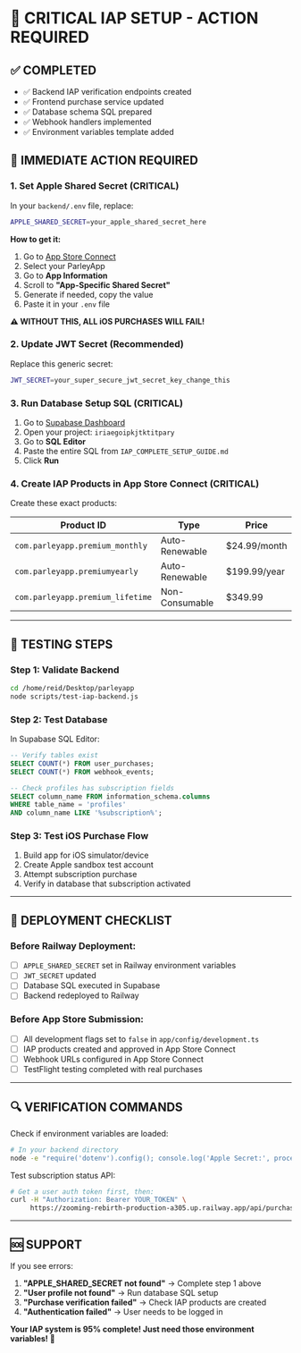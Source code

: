 # 🚨 CRITICAL IAP SETUP - ACTION REQUIRED

## ✅ **COMPLETED**
- ✅ Backend IAP verification endpoints created
- ✅ Frontend purchase service updated  
- ✅ Database schema SQL prepared
- ✅ Webhook handlers implemented
- ✅ Environment variables template added

## 🔴 **IMMEDIATE ACTION REQUIRED**

### 1. **Set Apple Shared Secret** (CRITICAL)
In your `backend/.env` file, replace:
```bash
APPLE_SHARED_SECRET=your_apple_shared_secret_here
```

**How to get it:**
1. Go to [App Store Connect](https://appstoreconnect.apple.com)
2. Select your ParleyApp
3. Go to **App Information** 
4. Scroll to **"App-Specific Shared Secret"**
5. Generate if needed, copy the value
6. Paste it in your `.env` file

**⚠️ WITHOUT THIS, ALL iOS PURCHASES WILL FAIL!**

### 2. **Update JWT Secret** (Recommended)
Replace this generic secret:
```bash
JWT_SECRET=your_super_secure_jwt_secret_key_change_this
```

### 3. **Run Database Setup SQL** (CRITICAL)
1. Go to [Supabase Dashboard](https://app.supabase.com)
2. Open your project: `iriaegoipkjtktitpary`
3. Go to **SQL Editor**
4. Paste the entire SQL from `IAP_COMPLETE_SETUP_GUIDE.md`
5. Click **Run**

### 4. **Create IAP Products in App Store Connect** (CRITICAL)
Create these exact products:

| Product ID | Type | Price |
|------------|------|-------|
| `com.parleyapp.premium_monthly` | Auto-Renewable | $24.99/month |
| `com.parleyapp.premiumyearly` | Auto-Renewable | $199.99/year |
| `com.parleyapp.premium_lifetime` | Non-Consumable | $349.99 |

---

## 🧪 **TESTING STEPS**

### Step 1: Validate Backend
```bash
cd /home/reid/Desktop/parleyapp
node scripts/test-iap-backend.js
```

### Step 2: Test Database
In Supabase SQL Editor:
```sql
-- Verify tables exist
SELECT COUNT(*) FROM user_purchases;
SELECT COUNT(*) FROM webhook_events;

-- Check profiles has subscription fields
SELECT column_name FROM information_schema.columns 
WHERE table_name = 'profiles' 
AND column_name LIKE '%subscription%';
```

### Step 3: Test iOS Purchase Flow
1. Build app for iOS simulator/device
2. Create Apple sandbox test account
3. Attempt subscription purchase
4. Verify in database that subscription activated

---

## 🚨 **DEPLOYMENT CHECKLIST**

### Before Railway Deployment:
- [ ] `APPLE_SHARED_SECRET` set in Railway environment variables
- [ ] `JWT_SECRET` updated 
- [ ] Database SQL executed in Supabase
- [ ] Backend redeployed to Railway

### Before App Store Submission:
- [ ] All development flags set to `false` in `app/config/development.ts`
- [ ] IAP products created and approved in App Store Connect
- [ ] Webhook URLs configured in App Store Connect
- [ ] TestFlight testing completed with real purchases

---

## 🔍 **VERIFICATION COMMANDS**

Check if environment variables are loaded:
```bash
# In your backend directory
node -e "require('dotenv').config(); console.log('Apple Secret:', process.env.APPLE_SHARED_SECRET ? 'SET ✅' : 'MISSING ❌');"
```

Test subscription status API:
```bash
# Get a user auth token first, then:
curl -H "Authorization: Bearer YOUR_TOKEN" \
     https://zooming-rebirth-production-a305.up.railway.app/api/purchases/status
```

---

## 🆘 **SUPPORT**

If you see errors:
1. **"APPLE_SHARED_SECRET not found"** → Complete step 1 above
2. **"User profile not found"** → Run database SQL setup  
3. **"Purchase verification failed"** → Check IAP products are created
4. **"Authentication failed"** → User needs to be logged in

**Your IAP system is 95% complete! Just need those environment variables! 🎉**
